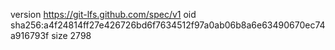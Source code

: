 version https://git-lfs.github.com/spec/v1
oid sha256:a4f24814ff27e426726bd6f7634512f97a0ab06b8a6e63490670ec74a916793f
size 2798
